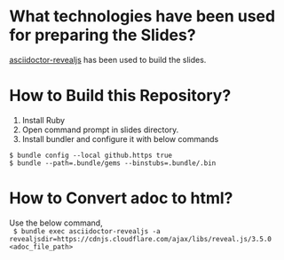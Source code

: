 # What technologies have been used for preparing the Slides?
[asciidoctor-revealjs](https://github.com/asciidoctor/asciidoctor-reveal.js) has been used to build the slides.

# How to Build this Repository?
1. Install Ruby
2. Open command prompt in slides directory.
3. Install bundler and configure it with below commands
```$ gem install bundler
$ bundle config --local github.https true
$ bundle --path=.bundle/gems --binstubs=.bundle/.bin
```
# How to Convert adoc to html?
Use the below command, <br/>
``` $ bundle exec asciidoctor-revealjs -a revealjsdir=https://cdnjs.cloudflare.com/ajax/libs/reveal.js/3.5.0 <adoc_file_path>```



